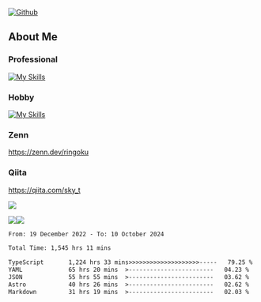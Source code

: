 [![Github](https://img.shields.io/github/followers/skyt-a?label=Follow&style=social)](https://github.com/skyt-a)

## About Me
### Professional
[![My Skills](https://skillicons.dev/icons?i=react,ts,js,nodejs,java,graphql,firebase,githubactions&theme=light)](https://skillicons.dev)
### Hobby
[![My Skills](https://skillicons.dev/icons?i=unity,rust,py&theme=light)](https://skillicons.dev)

### Zenn
https://zenn.dev/ringoku
### Qiita
https://qiita.com/sky_t


![](https://github-profile-summary-cards.vercel.app/api/cards/profile-details?username=skyt-a&theme=default)

![](https://github-profile-summary-cards.vercel.app/api/cards/repos-per-language?username=skyt-a&theme=default)![](https://github-profile-summary-cards.vercel.app/api/cards/stats?username=RinGoku&theme=default)

<!--START_SECTION:waka-->

```txt
From: 19 December 2022 - To: 10 October 2024

Total Time: 1,545 hrs 11 mins

TypeScript       1,224 hrs 33 mins>>>>>>>>>>>>>>>>>>>>-----   79.25 %
YAML             65 hrs 20 mins  >------------------------   04.23 %
JSON             55 hrs 55 mins  >------------------------   03.62 %
Astro            40 hrs 26 mins  >------------------------   02.62 %
Markdown         31 hrs 19 mins  >------------------------   02.03 %
```

<!--END_SECTION:waka-->
